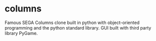 # columns
Famous SEGA Columns clone built in python with object-oriented programming and the python standard library. GUI built with third party library PyGame.
